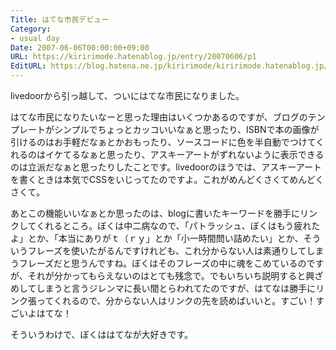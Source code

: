 ```yaml
---
Title: はてな市民デビュー
Category:
- usual day
Date: 2007-06-06T00:00:00+09:00
URL: https://kiririmode.hatenablog.jp/entry/20070606/p1
EditURL: https://blog.hatena.ne.jp/kiririmode/kiririmode.hatenablog.jp/atom/entry/8454420450078217268
---
```


livedoorから引っ越して、ついにはてな市民になりました。


はてな市民になりたいなーと思った理由はいくつかあるのですが、ブログのテンプレートがシンプルでちょっとカッコいいなぁと思ったり、ISBNで本の画像が引けるのはお手軽だなぁとかおもったり、ソースコードに色を半自動でつけてくれるのはイケてるなぁと思ったり、アスキーアートがずれないように表示できるのは立派だなぁと思ったりしたことです。livedoorのほうでは、アスキーアートを書くときは本気でCSSをいじってたのですよ。これがめんどくさくてめんどくさくて。


あとこの機能いいなぁとか思ったのは、blogに書いたキーワードを勝手にリンクしてくれるところ。ぼくは中二病なので、「パトラッシュ、ぼくはもう疲れたよ」とか、「本当にありがｔ（ｒｙ」とか「小一時間問い詰めたい」とか、そういうフレーズを使いたがるんですけれども、これ分からない人は素通りしてしまうフレーズだと思うんですね。ぼくはそのフレーズの中に魂をこめているのですが、それが分かってもらえないのはとても残念で。でもいちいち説明すると興ざめしてしまうと言うジレンマに長い間とらわれてたのですが、はてなは勝手にリンク張ってくれるので、分からない人はリンクの先を読めばいいと。すごい！すごいよはてな！


そういうわけで、ぼくははてなが大好きです。
